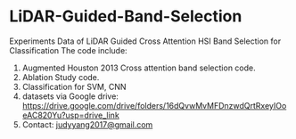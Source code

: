 # LiDAR-Guided-Band-Selection
Experiments Data of LiDAR Guided Cross Attention HSI Band  Selection for Classification
The code include: 
1. Augmented Houston 2013 Cross attention band selection code. 
2. Ablation Study code.
3. Classification for SVM, CNN
4.  datasets via Google drive: https://drive.google.com/drive/folders/16dQvwMvMFDnzwdQrtRxeyIOoeAC820Yu?usp=drive_link
5.  Contact: judyyang2017@gmail.com
      
